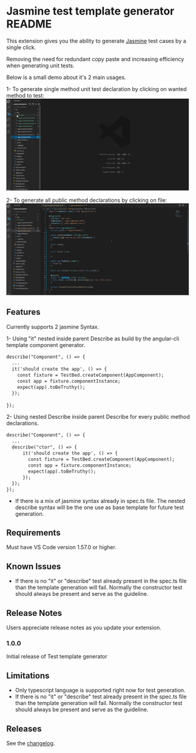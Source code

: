 # Jasmine test template generator README

This extension gives you the ability to generate [Jasmine](https://jasmine.github.io/) test cases by a single click.
 
Removing the need for redundant copy paste and increasing efficiency when generating unit tests.

Below is a small demo about it's 2 main usages.

1- To generate single method unit test declaration by clicking on wanted method to test:
<img src="assets/docs/SingleFunctionUnitTestGeneration.gif" width="481px">

2- To generate all public method declarations by clicking on file: 
<img src="assets/docs/FileUnitTestGeneration.gif" width="481px">

## Features

Currently supports 2 jasmine Syntax.

1- Using "it" nested inside parent Describe as build by the angular-cli template component generator.

```
describe("Component", () => {
  ...
  it('should create the app', () => {
    const fixture = TestBed.createComponent(AppComponent);
    const app = fixture.componentInstance;
    expect(app).toBeTruthy();
  });

});
```
2- Using nested Describe inside parent Describe for every public method declarations.
```
describe("Component", () => {
  ...
  describe("ctor", () => {
	  it('should create the app', () => {
	    const fixture = TestBed.createComponent(AppComponent);
	    const app = fixture.componentInstance;
	    expect(app).toBeTruthy();
	  });
  });
});
```
- If there is a mix of jasmine syntax already in spec.ts file. 
The nested describe syntax will be the one use as base template for future test generation.

## Requirements

Must have VS Code version 1.57.0 or higher.

## Known Issues

- If there is no "it" or "describe" test already present in the spec.ts file than the template generation will fail.
Normally the constructor test should always be present and serve as the guideline. 



## Release Notes

Users appreciate release notes as you update your extension.

### 1.0.0

Initial release of Test template generator 

## Limitations
- Only typescript language is supported right now for test generation.
- If there is no "it" or "describe" test already present in the spec.ts file than the template generation will fail. 
Normally the constructor test should always be present and serve as the guideline.


##  Releases
 See the [changelog](CHANGELOG.md).